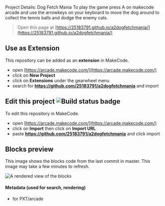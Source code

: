 Project Details: Dog Fetch Mania
To play the game press A on makecode arcade and use the arrowkeys on your keyboard to move the dog around to collect the tennis balls and dodge the enemy cats. 


> Open this page at [https://25183791.github.io/a2dogfetchmania/](https://25183791.github.io/a2dogfetchmania/)

## Use as Extension

This repository can be added as an **extension** in MakeCode.

* open [https://arcade.makecode.com/](https://arcade.makecode.com/)
* click on **New Project**
* click on **Extensions** under the gearwheel menu
* search for **https://github.com/25183791/a2dogfetchmania** and import

## Edit this project ![Build status badge](https://github.com/25183791/a2dogfetchmania/workflows/MakeCode/badge.svg)

To edit this repository in MakeCode.

* open [https://arcade.makecode.com/](https://arcade.makecode.com/)
* click on **Import** then click on **Import URL**
* paste **https://github.com/25183791/a2dogfetchmania** and click import

## Blocks preview

This image shows the blocks code from the last commit in master.
This image may take a few minutes to refresh.

![A rendered view of the blocks](https://github.com/25183791/a2dogfetchmania/raw/master/.github/makecode/blocks.png)

#### Metadata (used for search, rendering)

* for PXT/arcade
<script src="https://makecode.com/gh-pages-embed.js"></script><script>makeCodeRender("{{ site.makecode.home_url }}", "{{ site.github.owner_name }}/{{ site.github.repository_name }}");</script>
